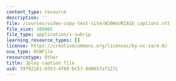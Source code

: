```yaml
---
content_type: resource
description: ''
file: /courses/video-copy-test-site/W20WvURZAIE_captions.vtt
file_size: 105065
file_type: application/x-subrip
learning_resource_types: []
license: https://creativecommons.org/licenses/by-nc-sa/4.0/
ocw_type: OCWFile
resourcetype: Other
title: 3play caption file
uid: 59f92161-0353-4f60-bc57-8d665faf127c
---
```

